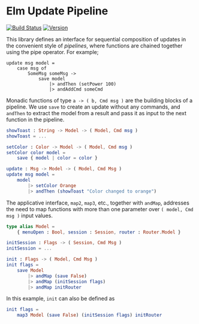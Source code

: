 # Elm Update Pipeline

[![Build Status](https://img.shields.io/travis/laserpants/elm-update-pipeline/master.svg?style=flat)](https://travis-ci.org/laserpants/elm-update-pipeline)
[![Version](https://img.shields.io/badge/elm--version-0.19-blue.svg?colorB=ff69b4)](http://elm-lang.org/)

This library defines an interface for sequential composition of updates in the convenient style of _pipelines_,
where functions are chained together using the pipe operator. For example;

    update msg model =
        case msg of
            SomeMsg someMsg ->
                save model
                    |> andThen (setPower 100)
                    |> andAddCmd someCmd

Monadic functions of type `a -> ( b, Cmd msg )` are the building blocks of a pipeline.
We use `save` to create an update without any commands, and `andThen` to extract the model from a result and pass it as input to the next function in the pipeline.

```elm
showToast : String -> Model -> ( Model, Cmd msg )
showToast = ...

setColor : Color -> Model -> ( Model, Cmd msg )
setColor color model =
    save { model | color = color }

update : Msg -> Model -> ( Model, Cmd Msg )
update msg model =
    model
        |> setColor Orange
        |> andThen (showToast "Color changed to orange")
```

The applicative interface, `map2`, `map3`, etc., together with `andMap`, addresses the need to map functions with more than one parameter over `( model, Cmd msg )` input values.

```elm
type alias Model =
    { menuOpen : Bool, session : Session, router : Router.Model }

initSession : Flags -> ( Session, Cmd Msg )
initSession = ...

init : Flags -> ( Model, Cmd Msg )
init flags =
    save Model
        |> andMap (save False)
        |> andMap (initSession flags)
        |> andMap initRouter
```

In this example, `init` can also be defined as

```elm
init flags =
    map3 Model (save False) (initSession flags) initRouter
```
